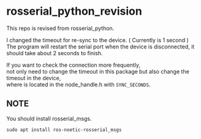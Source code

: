 # rosserial_python_revision

This repo is revised from rosserial_python.

I changed the timeout for re-sync to the device. ( Currently is 1 second )    
The program will restart the serial port when the device is disconnected, it should take about 2 seconds to finish.

If you want to check the connection more frequently,  
not only need to change the timeout in this package but also change the timeout in the device,  
where is located in the node_handle.h with ```SYNC_SECONDS```.

## NOTE

You should install rosserial_msgs.  

```=
sudo apt install ros-noetic-rosserial_msgs
```  